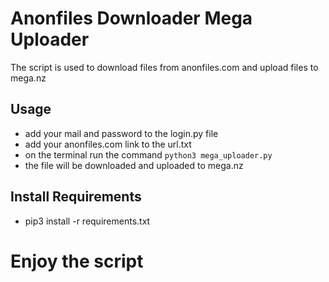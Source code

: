 # Anonfiles Downloader Mega Uploader
The script is used to download files from anonfiles.com and upload files to mega.nz

## Usage
* add your mail and password to the login.py file
* add your anonfiles.com link to the url.txt
* on the terminal run the command `python3 mega_uploader.py`
* the file will be downloaded and uploaded to mega.nz


##  Install Requirements
* pip3 install -r requirements.txt

# Enjoy the script
